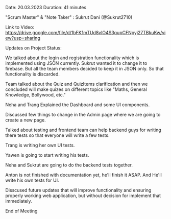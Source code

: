 Date: 20.03.2023
Duration: 41 minutes

"Scrum Master" & "Note Taker" : Sukrut Dani (@Sukrut2710)

Link to Video: https://drive.google.com/file/d/1bFK1mTUd8vlO4S3qupCFNpyj27TBkuKw/view?usp=sharing

Updates on Project Status:

We talked about the login and registration functionality which is implemented using JSON currently. Sukrut wanted it to change it to firebase. But all the team members decided to keep it in JSON only. So that functionality is discarded.

Team talked about the Quiz and QuizItems clarification and then we concluded will make quizes on different topics like "Maths, General Knowledge, Bollywood, etc."

Neha and Trang Explained the Dashboard and some UI components.

Discussed few things to change in the Admin page where we are going to create a new page. 

Talked about testing and frontend team can help backend guys for writing there tests so that everyone will write a few tests.

Trang is writing her own UI tests.

Yawen is going to start writing his tests.

Neha and Sukrut are going to do the backend tests together.

Anton is not finished with documentation yet, he'll finish it ASAP. And He'll write his own tests for UI.

Disscused future updates that will improve functionality and ensuring properly working web application, but without decision for implement that immediately.

End of Meeting
